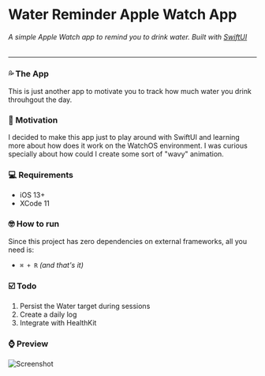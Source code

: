 # Water Reminder Apple Watch App

###### A simple Apple Watch app to remind you to drink water. Built with [SwiftUI](https://developer.apple.com/xcode/swiftui) 


--- 

### 💦 The App

This is just another app to motivate you to track how much water you drink throuhgout the day.

### 🌊 Motivation

I decided to make this app just to play around with SwiftUI and learning more about how does it work on the WatchOS environment. I was curious specially about how could I create some sort of "wavy" animation.

### 💻 Requirements
- iOS 13+
- XCode 11

### 🤓 How to run
Since this project has zero dependencies on external frameworks, all you need is:
- `⌘ + R` *(and that's it)*

### ☑️ Todo
1. Persist the Water target during sessions
2. Create a daily log
3. Integrate with HealthKit

### ⌚ Preview

![Screenshot](https://www.linkpicture.com/q/waterreminder.png)
